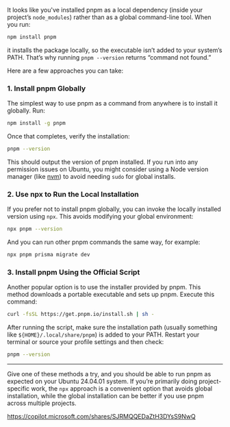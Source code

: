It looks like you've installed pnpm as a local dependency (inside your project’s `node_modules`) rather than as a global command-line tool. When you run:

```bash
npm install pnpm
```

it installs the package locally, so the executable isn’t added to your system’s PATH. That’s why running `pnpm --version` returns “command not found.”

Here are a few approaches you can take:

### 1. Install pnpm Globally

The simplest way to use pnpm as a command from anywhere is to install it globally. Run:

```bash
npm install -g pnpm
```

Once that completes, verify the installation:

```bash
pnpm --version
```

This should output the version of pnpm installed. If you run into any permission issues on Ubuntu, you might consider using a Node version manager (like [nvm](https://github.com/nvm-sh/nvm)) to avoid needing `sudo` for global installs.

### 2. Use npx to Run the Local Installation

If you prefer not to install pnpm globally, you can invoke the locally installed version using `npx`. This avoids modifying your global environment:

```bash
npx pnpm --version
```

And you can run other pnpm commands the same way, for example:

```bash
npx pnpm prisma migrate dev
```

### 3. Install pnpm Using the Official Script

Another popular option is to use the installer provided by pnpm. This method downloads a portable executable and sets up pnpm. Execute this command:

```bash
curl -fsSL https://get.pnpm.io/install.sh | sh -
```

After running the script, make sure the installation path (usually something like `${HOME}/.local/share/pnpm`) is added to your PATH. Restart your terminal or source your profile settings and then check:

```bash
pnpm --version
```

---

Give one of these methods a try, and you should be able to run pnpm as expected on your Ubuntu 24.04.01 system. If you’re primarily doing project-specific work, the `npx` approach is a convenient option that avoids global installation, while the global installation can be better if you use pnpm across multiple projects.

https://copilot.microsoft.com/shares/SJRMQQEDaZtH3DYsS9NwQ

